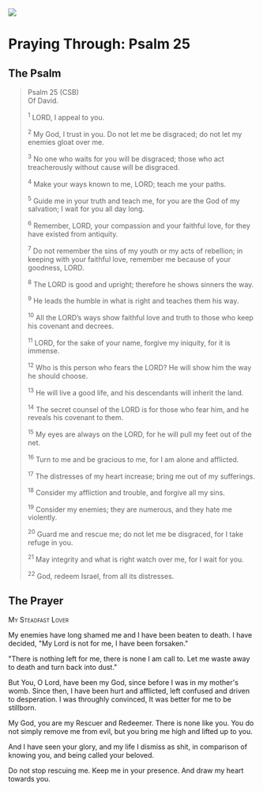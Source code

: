 <img class="intro-left" style="margin-top:10px" src="/images/art-paris-psalter.jpg">

# Praying Through: Psalm 25

<p style="clear:both;">

## The Psalm

>Psalm 25 (CSB)  
><sup></sup> Of David. 
>
><sup>1</sup> LORD, I appeal to you. 
>
><sup>2</sup> My God, I trust in you. Do not let me be disgraced; do not let my enemies gloat over me. 
>
><sup>3</sup> No one who waits for you will be disgraced; those who act treacherously without cause will be disgraced. 
>
><sup>4</sup> Make your ways known to me, LORD; teach me your paths. 
>
><sup>5</sup> Guide me in your truth and teach me, for you are the God of my salvation; I wait for you all day long. 
>
><sup>6</sup> Remember, LORD, your compassion and your faithful love, for they have existed from antiquity. 
>
><sup>7</sup> Do not remember the sins of my youth or my acts of rebellion; in keeping with your faithful love, remember me because of your goodness, LORD. 
>
><sup>8</sup> The LORD is good and upright; therefore he shows sinners the way. 
>
><sup>9</sup> He leads the humble in what is right and teaches them his way. 
>
><sup>10</sup> All the LORD’s ways show faithful love and truth to those who keep his covenant and decrees. 
>
><sup>11</sup> LORD, for the sake of your name, forgive my iniquity, for it is immense. 
>
><sup>12</sup> Who is this person who fears the LORD? He will show him the way he should choose. 
>
><sup>13</sup> He will live a good life, and his descendants will inherit the land. 
>
><sup>14</sup> The secret counsel of the LORD is for those who fear him, and he reveals his covenant to them. 
>
><sup>15</sup> My eyes are always on the LORD, for he will pull my feet out of the net. 
>
><sup>16</sup> Turn to me and be gracious to me, for I am alone and afflicted. 
>
><sup>17</sup> The distresses of my heart increase; bring me out of my sufferings. 
>
><sup>18</sup> Consider my affliction and trouble, and forgive all my sins. 
>
><sup>19</sup> Consider my enemies; they are numerous, and they hate me violently. 
>
><sup>20</sup> Guard me and rescue me; do not let me be disgraced, for I take refuge in you. 
>
><sup>21</sup> May integrity and what is right watch over me, for I wait for you. 
>
><sup>22</sup> God, redeem Israel, from all its distresses.

## The Prayer

<div style="font-variant: small-caps;">My Steadfast Lover</div>


My enemies have long shamed me
  and I have been beaten to death.
  I have decided, "My Lord is not for me,
  I have been forsaken."

"There is nothing left for me,
  there is none I am call to.
  Let me waste away to death
  and turn back into dust."

But You, O Lord, have been my God,
  since before I was in my mother's womb.
  Since then, I have been hurt and afflicted,
  left confused and driven to desperation.
  I was throughly convinced,
  It was better for me to be stillborn.

My God, you are my Rescuer and Redeemer.
  There is none like you.
  You do not simply remove me from evil,
  but you bring me high and lifted up to you.

And I have seen your glory,
  and my life I dismiss as shit,
  in comparison of knowing you,
  and being called your beloved.

Do not stop rescuing me.
  Keep me in your presence.
  And draw my heart towards you.
